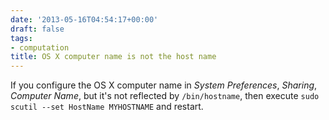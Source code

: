 ```yaml
---
date: '2013-05-16T04:54:17+00:00'
draft: false
tags:
- computation
title: OS X computer name is not the host name
---
```


If you configure the OS X computer name in *System Preferences*, *Sharing*, *Computer Name*, but it's not reflected by `/bin/hostname`, then execute `sudo scutil --set HostName MYHOSTNAME` and restart.
